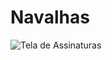# Navalhas

![Tela de Assinaturas](https://github.com/matheuskildere/Navalhas/blob/master/Readme/telaAssinauta.jpeg)
